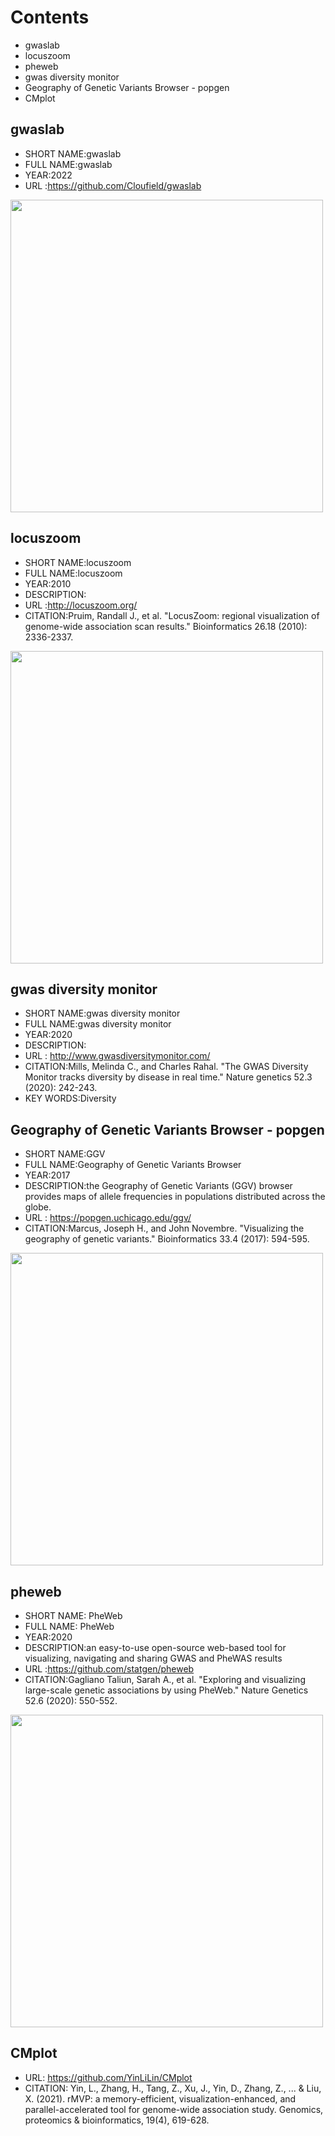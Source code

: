 # Contents
- gwaslab
- locuszoom
- pheweb
- gwas diversity monitor
- Geography of Genetic Variants Browser - popgen
- CMplot

## gwaslab
- SHORT NAME:gwaslab
- FULL NAME:gwaslab
- YEAR:2022
- URL :https://github.com/Cloufield/gwaslab

<img src="https://user-images.githubusercontent.com/40289485/197167760-5f761f5e-5856-4b27-a540-8b9cd90bdadb.png" width="500">

## locuszoom
- SHORT NAME:locuszoom
- FULL NAME:locuszoom
- YEAR:2010
- DESCRIPTION:
- URL :http://locuszoom.org/
- CITATION:Pruim, Randall J., et al. "LocusZoom: regional visualization of genome-wide association scan results." Bioinformatics 26.18 (2010): 2336-2337.
<img src="https://user-images.githubusercontent.com/40289485/192724289-88583aa5-6b43-45d0-8bb9-abcde0e29ae0.png" width="500">

## gwas diversity monitor
- SHORT NAME:gwas diversity monitor
- FULL NAME:gwas diversity monitor
- YEAR:2020
- DESCRIPTION:
- URL : http://www.gwasdiversitymonitor.com/
- CITATION:Mills, Melinda C., and Charles Rahal. "The GWAS Diversity Monitor tracks diversity by disease in real time." Nature genetics 52.3 (2020): 242-243.
- KEY WORDS:Diversity

## Geography of Genetic Variants Browser - popgen
- SHORT NAME:GGV
- FULL NAME:Geography of Genetic Variants Browser
- YEAR:2017
- DESCRIPTION:the Geography of Genetic Variants (GGV) browser provides maps of allele frequencies in populations distributed across the globe.
- URL : https://popgen.uchicago.edu/ggv/
- CITATION:Marcus, Joseph H., and John Novembre. "Visualizing the geography of genetic variants." Bioinformatics 33.4 (2017): 594-595.
<img src="https://user-images.githubusercontent.com/40289485/192709590-f7c7ce1e-2a4e-4f0e-aec5-3e17b65b45c9.png" width="500">

## pheweb
- SHORT NAME: PheWeb 
- FULL NAME: PheWeb 
- YEAR:2020
- DESCRIPTION:an easy-to-use open-source web-based tool for visualizing, navigating and sharing GWAS and PheWAS results
- URL :https://github.com/statgen/pheweb
- CITATION:Gagliano Taliun, Sarah A., et al. "Exploring and visualizing large-scale genetic associations by using PheWeb." Nature Genetics 52.6 (2020): 550-552.
<img src="https://user-images.githubusercontent.com/40289485/192709403-e195ff26-6765-4ce1-85c6-58c64bb274d5.png" width="500">

## CMplot
- URL: https://github.com/YinLiLin/CMplot
- CITATION: Yin, L., Zhang, H., Tang, Z., Xu, J., Yin, D., Zhang, Z., ... & Liu, X. (2021). rMVP: a memory-efficient, visualization-enhanced, and parallel-accelerated tool for genome-wide association study. Genomics, proteomics & bioinformatics, 19(4), 619-628.